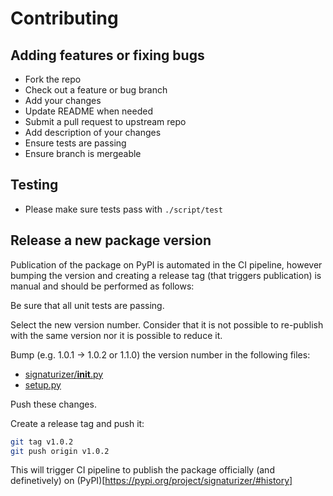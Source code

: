 # Contributing

## Adding features or fixing bugs

* Fork the repo
* Check out a feature or bug branch
* Add your changes
* Update README when needed
* Submit a pull request to upstream repo
* Add description of your changes
* Ensure tests are passing
* Ensure branch is mergeable

## Testing

* Please make sure tests pass with `./script/test`

## Release a new package version

Publication of the package on PyPI is automated in the CI pipeline, however bumping the version and creating a release tag (that triggers publication) is manual and should be performed as follows:

Be sure that all unit tests are passing.

Select the new version number. Consider that it is not possible to re-publish with the same version nor it is possible to reduce it.

Bump (e.g. 1.0.1 -> 1.0.2 or 1.1.0) the version number in the following files:

* [signaturizer/__init__.py](http://gitlabsbnb.irbbarcelona.org/packages/signaturizer/-/blob/master/signaturizer/__init__.py)
* [setup.py](http://gitlabsbnb.irbbarcelona.org/packages/signaturizer/-/blob/master/setup.py)

Push these changes.

Create a release tag and push it:

```bash
git tag v1.0.2
git push origin v1.0.2
```

This will trigger CI pipeline to publish the package officially (and definetively) on (PyPI)[https://pypi.org/project/signaturizer/#history]
